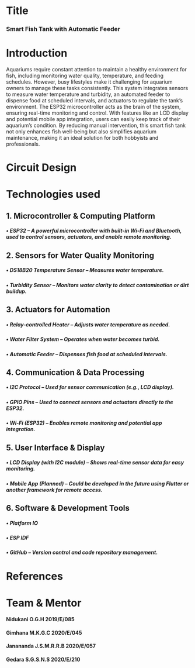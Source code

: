 # Title
### Smart Fish Tank with Automatic Feeder
# Introduction 
Aquariums require constant attention to maintain a healthy environment for fish, including monitoring water quality, temperature, and feeding schedules. However, busy lifestyles make it challenging for aquarium owners to manage these tasks consistently. 
This system integrates sensors to measure water temperature and turbidity, an automated feeder to dispense food at scheduled intervals, and actuators to regulate the tank’s environment. The ESP32 microcontroller acts as the brain of the system, ensuring real-time monitoring and control. With features like an LCD display and potential mobile app integration, users can easily keep track of their aquarium’s condition.
By reducing manual intervention, this smart fish tank not only enhances fish well-being but also simplifies aquarium maintenance, making it an ideal solution for both hobbyists and professionals.

# Circuit Design  
# Technologies used  
 ## 1. Microcontroller & Computing Platform
##### •	ESP32 – A powerful microcontroller with built-in Wi-Fi and Bluetooth, used to control sensors, actuators, and enable remote monitoring.
## 2. Sensors for Water Quality Monitoring
##### •	DS18B20 Temperature Sensor – Measures water temperature.
##### •	Turbidity Sensor – Monitors water clarity to detect contamination or dirt buildup.
## 3. Actuators for Automation
##### •	Relay-controlled Heater – Adjusts water temperature as needed.
##### •	Water Filter System – Operates when water becomes turbid.
##### •	Automatic Feeder – Dispenses fish food at scheduled intervals.
## 4. Communication & Data Processing
##### •	I2C Protocol – Used for sensor communication (e.g., LCD display).
##### •	GPIO Pins – Used to connect sensors and actuators directly to the ESP32.
##### •	Wi-Fi (ESP32) – Enables remote monitoring and potential app integration.
## 5. User Interface & Display
##### •	LCD Display (with I2C module) – Shows real-time sensor data for easy monitoring.
##### •	Mobile App (Planned) – Could be developed in the future using Flutter or another framework for remote access.
## 6. Software & Development Tools
##### •	Platform IO
##### •	ESP IDF
##### •	GitHub – Version control and code repository management.

# References 	
# Team & Mentor 
#### Nidukani O.G.H		2019/E/085
#### Gimhana M.K.G.C		2020/E/045
#### Janananda J.S.M.R.R.B	2020/E/057
#### Gedara S.G.S.N.S		2020/E/210


